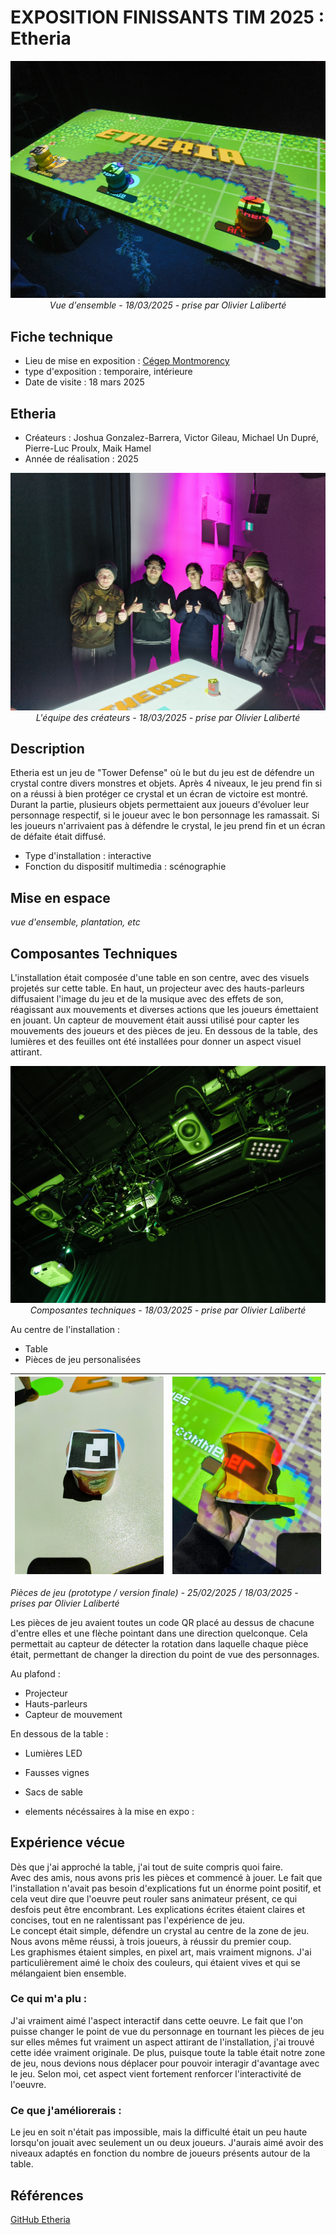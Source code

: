 # EXPOSITION FINISSANTS TIM 2025 : Etheria

<p align="center">
  <img src="./images/etheria/ehteria_vue_jeu_horizontal.jpg">
  <i>Vue d'ensemble - 18/03/2025 - prise par Olivier Laliberté</i>
</p>

## Fiche technique

- Lieu de mise en exposition : [Cégep Montmorency](https://www.google.com/maps/place/Montmorency+College/@45.5598887,-73.7218992,17z/data=!3m2!4b1!5s0x4cc922377e2434df:0x98f825893e4ee3b0!4m6!3m5!1s0x4cc9223815890e79:0xe7408a77564697c4!8m2!3d45.5598887!4d-73.7193243!16zL20vMDdrdHJ4?entry=ttu&g_ep=EgoyMDI1MDMyNC4wIKXMDSoASAFQAw%3D%3D)
- type d'exposition : temporaire, intérieure
- Date de visite : 18 mars 2025

## Etheria

- Créateurs : Joshua Gonzalez-Barrera, Victor Gileau, Michael Un Dupré, Pierre-Luc Proulx, Maik Hamel
- Année de réalisation : 2025

<p align="center">
  <img src="./images/etheria/etheria_equipe.jpg">
  <i>L'équipe des créateurs - 18/03/2025 - prise par Olivier Laliberté</i>
</p>

## Description
Etheria est un jeu de "Tower Defense" où le but du jeu est de défendre un crystal contre divers monstres et objets. Après 4 niveaux, le jeu prend fin si on a réussi à bien protéger ce crystal et un écran de victoire est montré. Durant la partie, plusieurs objets permettaient aux joueurs d'évoluer leur personnage respectif, si le joueur avec le bon personnage les ramassait. Si les joueurs n'arrivaient pas à défendre le crystal, le jeu prend fin et un écran de défaite était diffusé.

- Type d'installation : interactive
- Fonction du dispositif multimedia : scénographie

## Mise en espace

*vue d'ensemble, plantation, etc*

## Composantes Techniques
L'installation était composée d'une table en son centre, avec des visuels projetés sur cette table. En haut, un projecteur avec des hauts-parleurs diffusaient l'image du jeu et de la musique avec des effets de son, réagissant aux mouvements et diverses actions que les joueurs émettaient en jouant. Un capteur de mouvement était aussi utilisé pour capter les mouvements des joueurs et des pièces de jeu. En dessous de la table, des lumières et des feuilles ont été installées pour donner un aspect visuel attirant. 

<p align="center">
  <img src="./images/etheria/etheria_montage.jpg">
  <i>Composantes techniques - 18/03/2025 - prise par Olivier Laliberté</i>
</p>

Au centre de l'installation : 
- Table
- Pièces de jeu personalisées

![prototype](./images/etheria/prototype_piece_de_jeu.jpg) | ![produit_final](./images/etheria/etheria_final_piece_de_jeu.jpg)
:-------------------------:|:-------------------------:

*Pièces de jeu (prototype / version finale) - 25/02/2025 / 18/03/2025 - prises par Olivier Laliberté*

Les pièces de jeu avaient toutes un code QR placé au dessus de chacune d'entre elles et une flèche pointant dans une direction quelconque. Cela permettait au capteur de détecter la rotation dans laquelle chaque pièce était, permettant de changer la direction du point de vue des personnages.

Au plafond : 
- Projecteur
- Hauts-parleurs
- Capteur de mouvement

En dessous de la table : 
- Lumières LED
- Fausses vignes
- Sacs de sable

- elements nécéssaires à la mise en expo :

## Expérience vécue 
Dès que j'ai approché la table, j'ai tout de suite compris quoi faire. <br>
Avec des amis, nous avons pris les pièces et commencé à jouer. Le fait que l'installation n'avait pas besoin d'explications fut un énorme point positif, et cela veut dire que l'oeuvre peut rouler sans animateur présent, ce qui desfois peut être encombrant. Les explications écrites étaient claires et concises, tout en ne ralentissant pas l'expérience de jeu. <br>
Le concept était simple, défendre un crystal au centre de la zone de jeu. Nous avons même réussi, à trois joueurs, à réussir du premier coup. <br>
Les graphismes étaient simples, en pixel art, mais vraiment mignons. J'ai particulièrement aimé le choix des couleurs, qui étaient vives et qui se mélangaient bien ensemble.

### Ce qui m'a plu :
J'ai vraiment aimé l'aspect interactif dans cette oeuvre. Le fait que l'on puisse changer le point de vue du personnage en tournant les pièces de jeu sur elles mêmes fut vraiment un aspect attirant de l'installation, j'ai trouvé cette idée vraiment originale. De plus, puisque toute la table était notre zone de jeu, nous devions nous déplacer pour pouvoir interagir d'avantage avec le jeu. Selon moi, cet aspect vient fortement renforcer l'interactivité de l'oeuvre.

### Ce que j'améliorerais :
Le jeu en soit n'était pas impossible, mais la difficulté était un peu haute lorsqu'on jouait avec seulement un ou deux joueurs. J'aurais aimé avoir des niveaux adaptés en fonction du nombre de joueurs présents autour de la table.

## Références
[GitHub Etheria](https://ethereal-creators.github.io/Etheria/#/)
